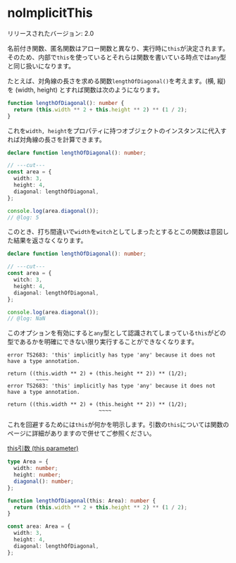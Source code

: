 # noImplicitThis

リリースされたバージョン: 2.0

名前付き関数、匿名関数はアロー関数と異なり、実行時に`this`が決定されます。そのため、内部で`this`を使っているとそれらは関数を書いている時点では`any`型と同じ扱いになります。

たとえば、対角線の長さを求める関数`lengthOfDiagonal()`を考えます。(横, 縦)を (width, height) とすれば関数は次のようになります。

```typescript
function lengthOfDiagonal(): number {
  return (this.width ** 2 + this.height ** 2) ** (1 / 2);
}
```

これを`width, height`をプロパティに持つオブジェクトのインスタンスに代入すれば対角線の長さを計算できます。

```typescript twoslash
declare function lengthOfDiagonal(): number;

// ---cut---
const area = {
  width: 3,
  height: 4,
  diagonal: lengthOfDiagonal,
};

console.log(area.diagonal());
// @log: 5
```

このとき、打ち間違いで`width`を`witch`としてしまったとするとこの関数は意図した結果を返さなくなります。

```typescript twoslash
declare function lengthOfDiagonal(): number;

// ---cut---
const area = {
  witch: 3,
  height: 4,
  diagonal: lengthOfDiagonal,
};

console.log(area.diagonal());
// @log: NaN
```

このオプションを有効にすると`any`型として認識されてしまっている`this`がどの型であるかを明確にできない限り実行することができなくなります。

```text
error TS2683: 'this' implicitly has type 'any' because it does not have a type annotation.

return ((this.width ** 2) + (this.height ** 2)) ** (1/2);
         ~~~~
error TS2683: 'this' implicitly has type 'any' because it does not have a type annotation.

return ((this.width ** 2) + (this.height ** 2)) ** (1/2);
                             ~~~~
```

これを回避するためには`this`が何かを明示します。引数の`this`については関数のページに詳細がありますので併せてご参照ください。

[this引数 (this parameter)](../functions/this-parameters.md)

```typescript
type Area = {
  width: number;
  height: number;
  diagonal(): number;
};

function lengthOfDiagonal(this: Area): number {
  return (this.width ** 2 + this.height ** 2) ** (1 / 2);
}

const area: Area = {
  width: 3,
  height: 4,
  diagonal: lengthOfDiagonal,
};
```
